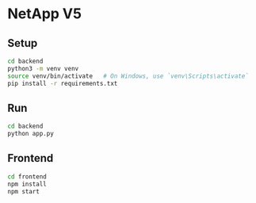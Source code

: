 # NetApp V5

## Setup

```bash
cd backend
python3 -m venv venv
source venv/bin/activate   # On Windows, use `venv\Scripts\activate`
pip install -r requirements.txt
```

## Run

```bash
cd backend
python app.py
```

## Frontend

```bash
cd frontend
npm install
npm start
```
